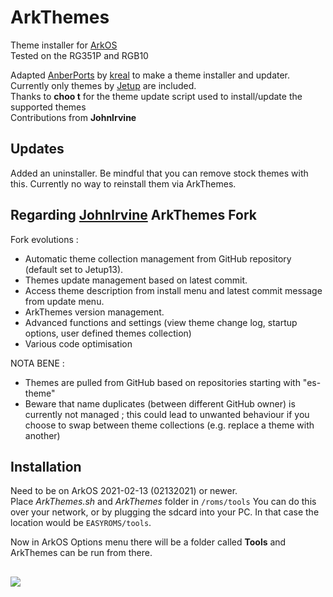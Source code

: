 # ArkThemes

Theme installer for [ArkOS](https://github.com/christianhaitian/arkos)  
Tested on the RG351P and RGB10  

Adapted [AnberPorts](https://github.com/krishenriksen/AnberPorts) by [kreal](https://github.com/krishenriksen) to make a theme installer and updater. Currently only themes by [Jetup](https://github.com/Jetup13) are included.  
Thanks to **choo t** for the theme update script used to install/update the supported themes  
Contributions from **JohnIrvine**


## Updates  
Added an uninstaller. Be mindful that you can remove stock themes with this. Currently no way to reinstall them via ArkThemes.

## Regarding [JohnIrvine](https://github.com/JohnIrvine1433) ArkThemes Fork
Fork evolutions :
- Automatic theme collection management from GitHub repository (default set to Jetup13).
- Themes update management based on latest commit.
- Access theme description from install menu and latest commit message from update menu.
- ArkThemes version management.
- Advanced functions and settings (view theme change log, startup options, user defined themes collection)
- Various code optimisation

NOTA BENE :
- Themes are pulled from GitHub based on repositories starting with "es-theme"
- Beware that name duplicates (between different GitHub owner) is currently not managed ; this could lead to unwanted behaviour if you choose to swap between theme collections (e.g. replace a theme with another)

## Installation  
Need to be on ArkOS 2021-02-13 (02132021) or newer.  
Place *ArkThemes.sh* and *ArkThemes* folder in `/roms/tools`
You can do this over your network, or by plugging the sdcard into your PC. In that case the location would be `EASYROMS/tools`.

Now in ArkOS Options menu there will be a folder called **Tools** and ArkThemes can be run from there.  

##    

<a href="https://www.buymeacoffee.com/TadMSTR"><img src="https://img.buymeacoffee.com/button-api/?text=Buy me a coffee&emoji=&slug=TadMSTR&button_colour=FFDD00&font_colour=000000&font_family=Comic&outline_colour=000000&coffee_colour=ffffff"></a>
